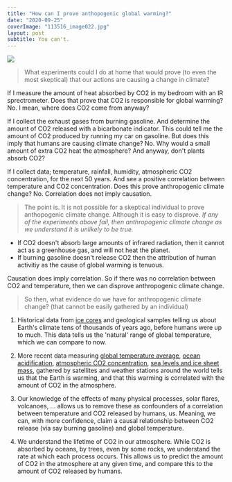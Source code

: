 ```yaml
---
title: "How can I prove anthopogenic global warming?"
date: "2020-09-25"
coverImage: "113516_image022.jpg"
layout: post
subtitle: You can't.
---
```


![]({{site.baseurl}}/assets/proving-anthopogenic-global-warming/{{page.coverImage}})

> What experiments could I do at home that would prove (to even the most skeptical) that our actions are causing a change in climate?

If I measure the amount of heat absorbed by CO2 in my bedroom with an IR sprectrometer. Does that prove that CO2 is responsible for global warming? No. I mean, where does CO2 come from anyway?

If I collect the exhaust gases from burning gasoline. And determine the amount of CO2 released with a bicarbonate indicator. This could tell me the amount of CO2 produced by running my car on gasoline. But does this imply that humans are causing climate change? No. Why would a small amount of extra CO2 heat the atmosphere? And anyway, don't plants absorb CO2?

If I collect data; temperature, rainfall, humidity, atmospheric CO2 concentration, for the next 50 years. And see a positive correlation between temperature and CO2 concentration. Does this prove anthropogenic climate change? No. Correlation does not imply causation.

<!-- 1. **Ocean Acidification Experiment:** Materials needed would include two clear glass containers, tap water, pH test strips, a ruler, baking soda (representing carbonic acid formed when CO2 dissolves in water), a straw, and sea shells. Instructions: Fill both containers with the same amount of water and record the pH. Dissolve some baking soda in one container to lower the pH. Then drop seashells into both containers and observe what happens over the course of a week.

   This experiment gives a tangible demonstration of the effects of increased CO2 concentration on ocean life, a side-effect of anthropogenic climate change.

2. **Ice Melting Experiment:** Ice cubes, clear glass containers, different kind of materials (such as black paper, white paper, aluminum foil, etc.), and a sunny day are needed. The idea is to wrap ice cubes in different materials, expose them to sunlight, and observe how quickly they melt. 

    This is a simple, yet effective, demonstration of albedo - the reflective property of surfaces. Snow and ice have high albedo and reflect a lot of the sun's energy back into space, but as global warming continues and these surfaces melt, darker land and ocean surfaces are exposed, having a lower albedo and therefore absorbing more heat. This is a positive feedback loop that accelerates warming. -->

> The point is. It is not possible for a skeptical individual to prove anthopogenic climate change. Although it is easy to disprove. _If any of the experiments above fail, then anthropogenic climate change as we understand it is unlikely to be true._

- If CO2 doesn't absorb large amounts of infrared radiation, then it cannot act as a greenhouse gas, and will not heat the planet.
- If burning gasoline doesn't release CO2 then the attribution of human activitiy as the cause of global warming is tenuous.

Causation does imply correlation. So if there was no correlation between CO2 and temperature, then we can disprove anthropogenic climate change.

> So then, what evidence do we have for anthropogenic climate change? (that cannot be easily gathered by an individual)

1. Historical data from [ice cores](https://www.antarcticglaciers.org/glaciers-and-climate/ice-cores/ice-core-basics/) and geological samples telling us about Earth's climate tens of thousands of years ago, before humans were up to much. This data tells us the 'natural' range of global temperature, which we can compare to now.

2. More recent data measuring [global temperature average](https://www.climate.gov/maps-data/dataset/global-temperature-anomalies-graphing-tool), [ocean acidification](https://www.epa.gov/climate-indicators/climate-change-indicators-ocean-heat), [atmospheric CO2 concentration](https://www.climate.gov/news-features/understanding-climate/climate-change-atmospheric-carbon-dioxide), [sea levels and ice sheet mass](https://www.climate.gov/maps-data/dataset/global-mean-sea-level-graph), gathered by satellites and weather stations around the world tells us that the Earth is warming, and that this warming is correlated with the amount of CO2 in the atmosphere.

3. Our knowledge of the effects of many physical processes, solar flares, volcanoes, ... allows us to remove these as confounders of a correlation between temperature and CO2 released by humans, us. Meaning, we can, with more confidence, claim a causal relationship between CO2 release (via say burning gasoline) and global temperature.

4. We understand the lifetime of CO2 in our atmosphere. While CO2 is absorbed by oceans, by trees, even by some rocks, we understand the rate at which each process occurs. This allows us to predict the amount of CO2 in the atmosphere at any given time, and compare this to the amount of CO2 released by humans.
